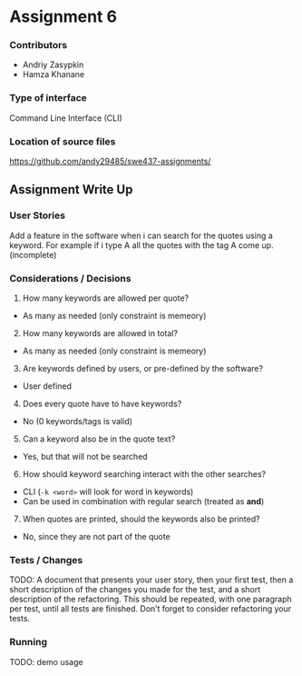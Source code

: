 # Assignment 6

### Contributors
- Andriy Zasypkin
- Hamza Khanane

### Type of interface
Command Line Interface (CLI)

### Location of source files
https://github.com/andy29485/swe437-assignments/

<div style="page-break-after: always;"></div>

## Assignment Write Up

### User Stories
Add a feature in the software when i can search for the quotes using a
keyword. For example if i type A all the quotes with the tag A come up.
(incomplete)


### Considerations / Decisions
1. How many keywords are allowed per quote?
  - As many as needed (only constraint is memeory)
2. How many keywords are allowed in total?
  - As many as needed (only constraint is memeory)
3. Are keywords defined by users, or pre-defined by the software?
  - User defined
4. Does every quote have to have keywords?
  - No (0 keywords/tags is valid)
5. Can a keyword also be in the quote text?
  - Yes, but that will not be searched
6. How should keyword searching interact with the other searches?
  - CLI (`-k <word>` will look for word in keywords)
  - Can be used in combination with regular search (treated as **and**)
7. When quotes are printed, should the keywords also be printed?
  - No, since they are not part of the quote

### Tests / Changes
TODO: A document that presents your user story, then your first test, then a short description of the changes you made for the test, and a short description of the refactoring. This should be repeated, with one paragraph per test, until all tests are finished.
Don’t forget to consider refactoring your tests.

### Running
TODO: demo usage

